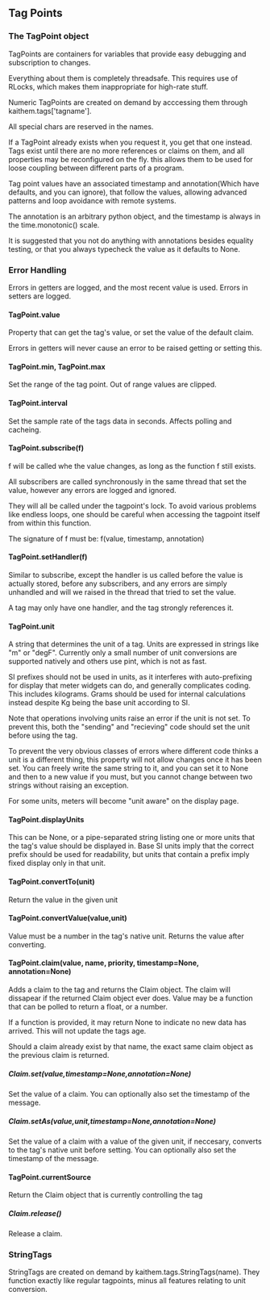 ## Tag Points


### The TagPoint object

TagPoints are containers for variables that provide easy debugging and subscription to changes.

Everything about them is completely threadsafe. This requires use of RLocks, which makes
them inappropriate for high-rate stuff.

Numeric TagPoints are created on demand by acccessing them through kaithem.tags['tagname'].

All special chars are reserved in the names.

If a TagPoint already exists when you request it, you get that one instead. Tags
exist until there are no more references or claims on them, and all properties may
be reconfigured on the fly. this allows them to be used for loose coupling between different
parts of a program.

Tag point values have an associated timestamp and annotation(Which have defaults, and you can ignore),
that follow the values, allowing advanced patterns and loop avoidance with remote systems.

The annotation is an arbitrary python object, and the timestamp is always in the time.monotonic()
scale.

It is suggested that you not do anything with annotations besides equality testing, or that you
always typecheck the value as it defaults to None.

### Error Handling
Errors in getters are logged, and the most recent value is used. Errors in setters are logged.

#### TagPoint.value

Property that can get the tag's value, or set the value of the default claim. 

Errors in getters will never cause an error to be raised getting or setting this.



#### TagPoint.min, TagPoint.max
Set the range of the tag point. Out of range values are clipped.

#### TagPoint.interval
Set the sample rate of the tags data in seconds. Affects polling and cacheing.

#### TagPoint.subscribe(f)
f will be called whe the value changes, as long as the function f still exists.

All subscribers are called synchronously in the same thread that set the value,
however any errors are logged and ignored.

They will all be called under the tagpoint's lock. To avoid various problems like
endless loops, one should be careful when accessing the tagpoint itself from within
this function.


The signature of f must be:
f(value, timestamp, annotation)

#### TagPoint.setHandler(f)

Similar to subscribe, except the handler is us called before the value is actually stored,
before any subscribers, and any errors are simply unhandled and will we raised in the thread
that tried to set the value.

A tag may only have one handler, and the tag strongly references it.



#### TagPoint.unit
A string that determines the unit of a tag. Units are expressed in strings like "m" or "degF". Currently only a small number 
of unit conversions are supported natively and others use pint, which is not as fast.

SI prefixes should not be used in units, as it interferes with auto-prefixing for display that meter widgets can do, and generally complicates coding. This includes kilograms. Grams should be used for internal calculations instead despite Kg being the base unit according to SI.


Note that operations involving units raise an error if the unit is not set. To prevent this,
both the "sending" and "recieving" code should set the unit before using the tag.

To prevent the very obvious classes of errors where different code thinks a unit is a different thing,
this property will not allow changes once it has been set. You can freely write the same string to it, and
you can set it to None and then to a new value if you must, but you cannot change between two strings without raising
an exception.

For some units, meters will become "unit aware" on the display page.


#### TagPoint.displayUnits

This can be None, or a pipe-separated string listing one or more units that the tag's value should be displayed in.
Base SI units imply that the correct prefix should be used for readability, but units that contain a prefix imply fixed
display only in that unit.

#### TagPoint.convertTo(unit)
Return the value in the given unit

#### TagPoint.convertValue(value,unit)
Value must be a number in the tag's native unit. Returns the value after converting.


#### TagPoint.claim(value, name, priority, timestamp=None, annotation=None)
Adds a claim to the tag and returns the Claim object. The claim will dissapear if the returned Claim object ever does.
Value may be a function that can be polled to return a float, or a number.

If a function is provided, it may return None to indicate no new data has arrived. This will not update the tags
age.

Should a claim already exist by that name, the exact same claim object as the previous claim is returned.

##### Claim.set(value,timestamp=None,annotation=None)
Set the value of a claim. You can optionally also set the timestamp of the message.

##### Claim.setAs(value,unit,timestamp=None,annotation=None)
Set the value of a claim with a value of the given unit, if neccesary, converts to the tag's
native unit before setting. You can optionally also set the timestamp of the message.

#### TagPoint.currentSource
Return the Claim object that is currently controlling the tag

##### Claim.release()
Release a claim.


### StringTags

StringTags are created on demand by kaithem.tags.StringTags(name). They function exactly like regular tagpoints,
minus all features relating to unit conversion.


